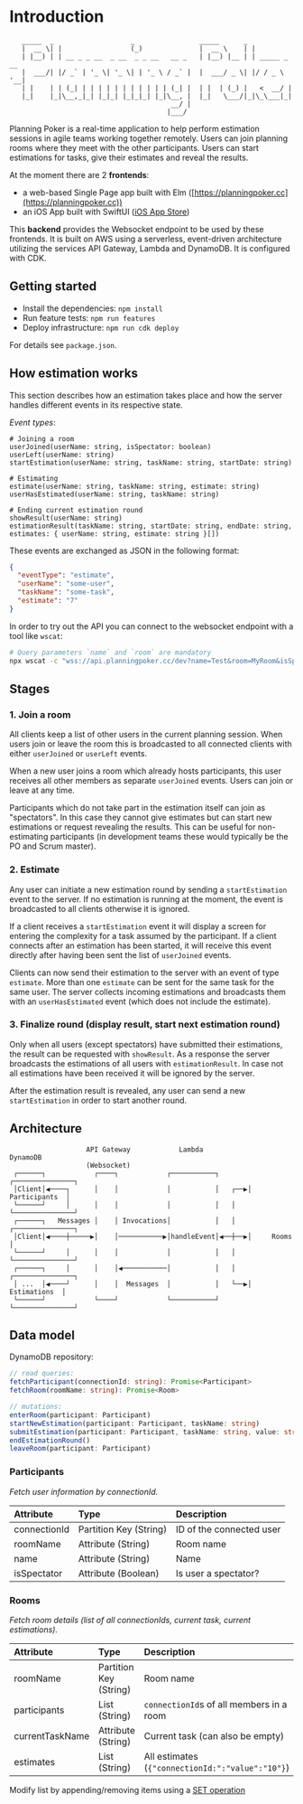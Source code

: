 # Introduction

```code
   _____  _                   _                _____      _
   |  __ \| |                 (_)              |  __ \    | |
   | |__) | | __ _ _ __  _ __  _ _ __   __ _   | |__) |__ | | _____ _ __
   |  ___/| |/ _` | '_ \| '_ \| | '_ \ / _` |  |  ___/ _ \| |/ / _ \ '__|
   | |    | | (_| | | | | | | | | | | | (_| |  | |  | (_) |   <  __/ |
   |_|    |_|\__,_|_| |_|_| |_|_|_| |_|\__, |  |_|   \___/|_|\_\___|_|
                                        __/ |
                                       |___/
```

Planning Poker is a real-time application to help perform estimation sessions in agile teams working together remotely.
Users can join planning rooms where they meet with the other participants. Users can start estimations for tasks, give their estimates and reveal the results.

At the moment there are 2 **frontends**:

- a web-based Single Page app built with Elm ([https://planningpoker.cc](https://planningpoker.cc))
- an iOS App built with SwiftUI ([iOS App Store](https://apps.apple.com/app/planning-poker-for-teams/id1495956287))

This **backend** provides the Websocket endpoint to be used by these frontends. It is built on AWS using a serverless, event-driven architecture utilizing the services API Gateway, Lambda and DynamoDB. It is configured with CDK.

## Getting started

- Install the dependencies: `npm install`
- Run feature tests: `npm run features`
- Deploy infrastructure: `npm run cdk deploy`

For details see `package.json`.

## How estimation works

This section describes how an estimation takes place and how the server handles different events in its respective state.

_Event types_:

```code
# Joining a room
userJoined(userName: string, isSpectator: boolean)
userLeft(userName: string)
startEstimation(userName: string, taskName: string, startDate: string)

# Estimating
estimate(userName: string, taskName: string, estimate: string)
userHasEstimated(userName: string, taskName: string)

# Ending current estimation round
showResult(userName: string)
estimationResult(taskName: string, startDate: string, endDate: string, estimates: { userName: string, estimate: string }[])
```

These events are exchanged as JSON in the following format:

```json
{
  "eventType": "estimate",
  "userName": "some-user",
  "taskName": "some-task",
  "estimate": "7"
}
```

In order to try out the API you can connect to the websocket endpoint with a tool like `wscat`:

```sh
# Query parameters `name` and `room` are mandatory
npx wscat -c "wss://api.planningpoker.cc/dev?name=Test&room=MyRoom&isSpectator=false"
```

## Stages

### 1. Join a room

All clients keep a list of other users in the current planning session. When users join or leave the room this is broadcasted to all connected clients with either `userJoined` or `userLeft` events.

When a new user joins a room which already hosts participants, this user receives all other members as separate `userJoined` events. Users can join or leave at any time.

Participants which do not take part in the estimation itself can join as "spectators". In this case they cannot give estimates but can start new estimations or request revealing the results. This can be useful for non-estimating participants (in development teams these would typically be the PO and Scrum master).

### 2. Estimate

Any user can initiate a new estimation round by sending a `startEstimation` event to the server. If no estimation is running at the moment, the event is broadcasted to all clients otherwise it is ignored.

If a client receives a `startEstimation` event it will display a screen for entering the complexity for a task assumed by the participant. If a client connects after an estimation has been started, it will receive this event directly after having been sent the list of `userJoined` events.

Clients can now send their estimation to the server with an event of type `estimate`. More than one `estimate` can be sent for the same task for the same user. The server collects incoming estimations and broadcasts them with an `userHasEstimated` event (which does not include the estimate).

### 3. Finalize round (display result, start next estimation round)

Only when all users (except spectators) have submitted their estimations, the result can be requested with `showResult`. As a response the server broadcasts the estimations of all users with `estimationResult`. In case not all estimations have been received it will be ignored by the server.

After the estimation result is revealed, any user can send a new `startEstimation` in order to start another round.

## Architecture

```code
                   API Gateway            Lambda               DynamoDB
                   (Websocket)
 ┌──────┐            ┌────┐            ┌───────────┐       ┌───────────────┐
 │Client│◀────┐      │    │            │           │   ┌──▶│ Participants  │
 └──────┘     │      │    │            │           │   │   └───────────────┘
 ┌──────┐   Messages │    │ Invocations│           │   │   ┌───────────────┐
 │Client│◀────┼─────▶│    │───────────▶│handleEvent│◀──┼──▶│     Rooms     │
 └──────┘     │      │    │            │           │   │   └───────────────┘
 ┌──────┐     │      │    │◀───────────│           │   │   ┌───────────────┐
 │ ...  │◀────┘      │    │  Messages  │           │   └──▶│  Estimations  │
 └──────┘            └────┘            └───────────┘       └───────────────┘
```

## Data model

DynamoDB repository:

```typescript
// read queries:
fetchParticipant(connectionId: string): Promise<Participant>
fetchRoom(roomName: string): Promise<Room>

// mutations:
enterRoom(participant: Participant)
startNewEstimation(participant: Participant, taskName: string)
submitEstimation(participant: Participant, taskName: string, value: string)
endEstimationRound()
leaveRoom(participant: Participant)
```

### Participants

_Fetch user information by connectionId._

| Attribute    | Type                   | Description              |
| :----------- | :--------------------- | :----------------------- |
| connectionId | Partition Key (String) | ID of the connected user |
| roomName     | Attribute (String)     | Room name                |
| name         | Attribute (String)     | Name                     |
| isSpectator  | Attribute (Boolean)    | Is user a spectator?     |

### Rooms

_Fetch room details (list of all connectionIds, current task, current estimations)._

| Attribute       | Type                   | Description                                      |
| :-------------- | :--------------------- | :----------------------------------------------- |
| roomName        | Partition Key (String) | Room name                                        |
| participants    | List (String)          | `connectionId`s of all members in a room         |
| currentTaskName | Attribute (String)     | Current task (can also be empty)                 |
| estimates       | List (String)          | All estimates (`{"connectionId:":"value":"10"}`) |

Modify list by appending/removing items using a [SET operation](https://docs.aws.amazon.com/amazondynamodb/latest/developerguide/Expressions.UpdateExpressions.html#Expressions.UpdateExpressions.SET.UpdatingListElements)
